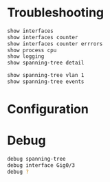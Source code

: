 # Troubleshooting

```bash
show interfaces
show interfaces counter
show interfaces counter errrors
show process cpu
show logging
show spanning-tree detail

show spanning-tree vlan 1
show spanning-tree events
```

# Configuration


# Debug

```bash
debug spanning-tree
debug interface Gig0/3
debug ?
```
